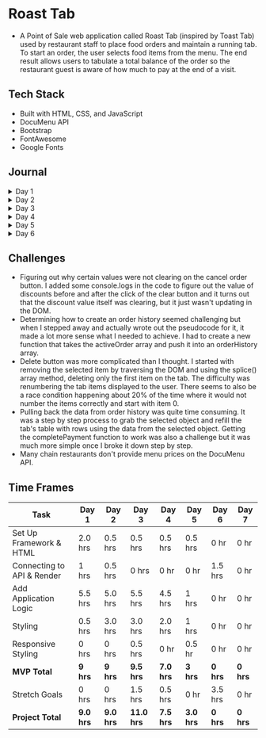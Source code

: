 # Roast Tab
-   A Point of Sale web application called Roast Tab (inspired by Toast Tab) used by restaurant staff to place food orders and maintain a running tab. To start an order, the user selects food items from the menu. The end result allows users to tabulate a total balance of the order so the restaurant guest is aware of how much to pay at the end of a visit.

## Tech Stack
-   Built with HTML, CSS, and JavaScript
-   DocuMenu API
-   Bootstrap
-   FontAwesome
-   Google Fonts

## Journal

<details>
  <summary>Day 1</summary>

#### Set Up

-   Build initial files and connect HTML, CSS, and JS.
-   Add CSS libraries: Bootstrap and Font Awesome.

#### HTML & CSS

-   Add a navbar and a sample button with an event listener that logs text in the console when clicked.
-   Build initial HTML layout with 3 main sections: tab-area, menu-area, and total-area.
-   Create a table for menu items to be added to every time a menu item is selected.
-   Very minor styling, enough to help identify div sizes.

#### JavaScript

-   Expand on button event handler to append a new table row to the tab area with the name of the food item.
-   Loop through array of selected food items, grab the price, and reduce it to a total bill price.
-   Add a Cancel Order button and Send Order button.
-   Add a modal when Pay button is clicked to bring up the payment screen.
-   Add logic to calculate meals tax and to accept a user input value for discounts.

#### Other

-   Examine Postman output and create a sample data set so that I'm not making too many expensive API calls during initial build.
-   Create initial ReadMe file to keep track of progress each day.

      ![Initial Layout](https://i.imgur.com/eixEAK2.png)
      ![Initial Logic](https://media.giphy.com/media/xDddjFdHnXiMHm2eMD/giphy.gif)

    </details>

<details>
     <summary>Day 2</summary>

#### JavaScript
-   Debug calculation of discounts, taxes, and subtotal.
-   Work on logic for order history.
-   Added calculation of total bill based on refactored discounts, taxes, and subtotal.
-   Work on delete button functionality and renumbering of the tab items.
-   Refactor adding items so that the buttons get generated based on the API response dynamically and scales based on number of returned items.
-   Dynamically add event handlers to each of the aforementioned menu option buttons.

#### HTML & CSS
-   Style all sections.
-   Add tabs to menu section and style buttons.
-   Position buttons and minor responsive styling.

#### Other
-   Update sample data with more menu items.

![Day 2 Progress](https://i.imgur.com/ZD5Wol5.png)
![Day 2 Progress](https://media.giphy.com/media/vMLObyTvGXVsarJBYM/giphy.gif)


</details>

<details>
     <summary>Day 3</summary>

#### JavaScript
-   Add logic to create a new order history card on the click of Send.
-   Add logic to pull back order ticket information back to the tab area.
-   Disable editing of an existing order for MVP.
-   Payment functionality.
-   Reverse order of order history to show most recent orders first.

#### HTML & CSS
-   Install new font and color theme to match Toast styling.
-   Add a new order type indicator to differentiate between new orders and old orders.
-   Add a New Order button.
-   Minor responsive styling.
-   Add wiggle for when new ticket orders are added.

#### Other
-   Add a login modal.
-   Add logic for logging in and logging out.

![Day 3 Progress](https://i.imgur.com/tB0cAyV.png)
![Day 3 Progress](https://media.giphy.com/media/OJaEw0B5ChJilPI3ag/giphy.gif)


</details>

<details>
     <summary>Day 4</summary>

#### JavaScript
-   Spent most of the morning debugging the completePayment functionality.
-   Add more validation logic for when payment has been complete (hide/show/disable buttons).
-   Add logic to change balance due after payment complete.

#### HTML & CSS
-   Style log in modal and buttons.
-   Add friendly message when no orders are present.
-   Create calculator buttons and style modal.

#### Other
-   Add payment confirmation alert when payment is complete.

![Day 4 Progress](https://i.imgur.com/BoGrGfX.jpg)
![Day 4 Progress](https://i.imgur.com/nahMRgl.png)
![Day 4 Progress](https://media.giphy.com/media/HBPBcCDBTWpUCcYnK9/giphy.gif)


</details>

<details>
     <summary>Day 5</summary>

#### JavaScript
-   Add functionality to update calculator value when calculator buttons are clicked.
-   Add clear guest payment functionality.

#### HTML & CSS
-   Style calculator buttons.

![Day 5 Progress](https://i.imgur.com/tWpTSOJ.png)
![Day 5 Progress](https://media.giphy.com/media/msx9rsNgJQGxpw77gL/giphy.gif)


</details>

<details>
     <summary>Day 6</summary>

#### JavaScript
-   Stretch Goal: Allow multiple tabs of menu sections | Add event handlers for when menu tabs are clicked.
-   Stretch Goal: Additional validation for when payment is insufficient.

#### HTML & CSS
-   Style menu tabs and calculator buttons.

#### Other
-   Search for valid restaurant data in the DocuMenu API.
-   Pull back more than one menu section and display all menu items in selection area.
-   Set up secret key in local config.js file.
-   Add a shake response when payment is insufficient.

![Day 6 Progress](https://i.imgur.com/tWpTSOJ.png)
![Day 6 Progress](https://media.giphy.com/media/msx9rsNgJQGxpw77gL/giphy.gif)


</details>

## Challenges

-   Figuring out why certain values were not clearing on the cancel order button. I added some console.logs in the code to figure out the value of discounts before and after the click of the clear button and it turns out that the discount value itself was clearing, but it just wasn't updating in the DOM.
-   Determining how to create an order history seemed challenging but when I stepped away and actually wrote out the pseudocode for it, it made a lot more sense what I needed to achieve. I had to create a new function that takes the activeOrder array and push it into an orderHistory array.
-   Delete button was more complicated than I thought. I started with removing the selected item by traversing the DOM and using the splice() array method, deleting only the first item on the tab. The difficulty was renumbering the tab items displayed to the user. There seems to also be a race condition happening about 20% of the time where it would not number the items correctly and start with item 0.
-   Pulling back the data from order history was quite time consuming. It was a step by step process to grab the selected object and refill the tab's table with rows using the data from the selected object. Getting the completePayment function to work was also a challenge but it was much more simple once I broke it down step by step.
-   Many chain restaurants don't provide menu prices on the DocuMenu API.

## Time Frames

| Task                       | Day 1       | Day 2       | Day 3        | Day 4       | Day 5       | Day 6     | Day 7     |
| -------------------------- | ----------- | ----------- | ------------ | ----------- | ----------- | --------- | --------- |
| Set Up Framework & HTML    | 2.0 hrs     | 0.5 hrs     | 0.5 hrs      | 0.5 hrs     | 0.5 hrs     | 0 hr      | 0 hr      |
| Connecting to API & Render | 1 hrs       | 0.5 hrs     | 0 hrs        | 0 hr        | 0 hr        | 1.5 hrs   | 0 hr      |
| Add Application Logic      | 5.5 hrs     | 5.0 hrs     | 5.5 hrs      | 4.5 hrs     | 1 hrs       | 0 hr      | 0 hr      |
| Styling                    | 0.5 hrs     | 3.0 hrs     | 3.0 hrs      | 2.0 hrs     | 1 hrs       | 0 hr      | 0 hr      |
| Responsive Styling         | 0 hrs       | 0 hrs       | 0.5 hrs      | 0 hr        | 0.5 hr      | 0 hr      | 0 hr      |
| **MVP Total**              | **9 hrs**   | **9 hrs**   | **9.5 hrs**  | **7.0 hrs** | **3 hrs**   | **0 hrs** | **0 hrs** |
| Stretch Goals              | 0 hrs       | 0 hrs       | 1.5 hrs      | 0.5 hrs     | 0 hr        | 3.5 hrs   | 0 hr      |
| **Project Total**          | **9.0 hrs** | **9.0 hrs** | **11.0 hrs** | **7.5 hrs** | **3.0 hrs** | **0 hrs** | **0 hrs** |
